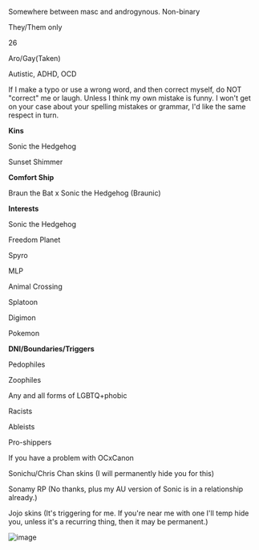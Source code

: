 <p style>Somewhere between masc and androgynous. Non-binary</p>
<p style>They/Them only</p>
<p style>26</p>
<p style>Aro/Gay(Taken)</p>
<p style>Autistic, ADHD, OCD</p>
<p style>If I make a typo or use a wrong word, and then correct myself, do NOT "correct" me or laugh. Unless I think my own mistake is funny. I won't get on your case about your spelling mistakes or grammar, I'd like the same respect in turn.</p>
<p style></p>
<p style></p>
<p style></p>


<p style><b>Kins</b></p>
<p style>Sonic the Hedgehog</p>
<p style>Sunset Shimmer</p>
<p style></p>
<p style></p>
<p style></p>


<p style><b>Comfort Ship</b></p>
<p style>Braun the Bat x Sonic the Hedgehog (Braunic)</p>
<p style></p>
<p style></p>
<p style></p>


<p style><b>Interests</b></p>
<p style>Sonic the Hedgehog</p>
<p style>Freedom Planet</p>
<p style>Spyro</p>
<p style>MLP</p>
<p style>Animal Crossing</p>
<p style>Splatoon</p>
<p style>Digimon</p>
<p style>Pokemon</p>
<p style></p>
<p style></p>
<p style></p>


<p style><b>DNI/Boundaries/Triggers</b></p>
<p style>Pedophiles</p>
<p style>Zoophiles</p>
<p style>Any and all forms of LGBTQ+phobic</p>
<p style>Racists</p>
<p style>Ableists</p>
<p style>Pro-shippers</p>
<p style>If you have a problem with OCxCanon</p>
<p style>Sonichu/Chris Chan skins (I will permanently hide you for this)</p>
<p style>Sonamy RP (No thanks, plus my AU version of Sonic is in a relationship already.)</p>
<p style>Jojo skins (It's triggering for me. If you're near me with one I'll temp hide you, unless it's a recurring thing, then it may be permanent.)</p>
<p style></p>
<p style></p>

![image](https://cdn.discordapp.com/attachments/1185754526465134602/1185754597969637457/Braun_the_Bat_com_2_KouD3x.png?ex=6590c306&is=657e4e06&hm=05f8b9696385eb660a0435355f28d8808a26d8b6591548c421b182dd4d34b365&)
